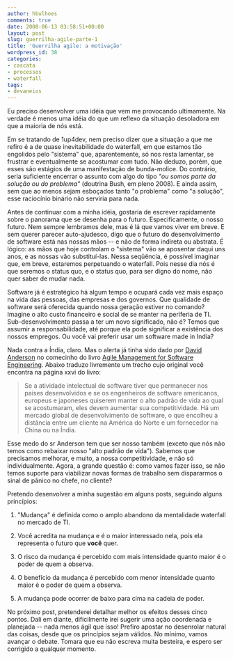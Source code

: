 ```yaml
---
author: hbulhoes
comments: true
date: 2008-06-13 03:58:51+00:00
layout: post
slug: guerrilha-agile-parte-1
title: 'Guerrilha agile: a motivação'
wordpress_id: 38
categories:
- cascata
- processos
- waterfall
tags:
- devaneios
---
```


Eu preciso desenvolver uma idéia que vem me provocando ultimamente. Na verdade é menos uma idéia do que um reflexo da situação desoladora em que a maioria de nós está.

Em se tratando de 1up4dev, nem preciso dizer que a situação a que me refiro é a de quase inevitabilidade do waterfall, em que estamos tão engolidos pelo "sistema" que, aparentemente, só nos resta lamentar, se frustrar e eventualmente se acostumar com tudo. Não deduzo, porém, que esses são estágios de uma manifestação de bunda-molice. Do contrário, seria suficiente encerrar o assunto com algo do tipo _"ou somos parte da solução ou do problema"_ (doutrina Bush, em pleno 2008). E ainda assim, sem que ao menos sejam esboçados tanto "o problema" como "a solução", esse raciocínio binário não serviria para nada.

Antes de continuar com a minha idéia, gostaria de escrever rapidamente sobre o panorama que se desenha para o futuro. Especificamente, o nosso futuro. Nem sempre lembramos dele, mas é lá que vamos viver em breve. E sem querer parecer auto-ajudesco, digo que o futuro do desenvolvimento de software está nas nossas mãos -- e não de forma indireta ou abstrata. É lógico: as mãos que hoje controlam o "sistema" vão se aposentar daqui uns anos, e as nossas vão substituí-las. Nessa seqüência, é possível imaginar que, em breve, estaremos perpetuando o waterfall. Pois nesse dia nós é que seremos o status quo, e o status quo, para ser digno do nome, não quer saber de mudar nada.

Software já é estratégico há algum tempo e ocupará cada vez mais espaço na vida das pessoas, das empresas e dos governos. Que qualidade de software será oferecida quando nossa geração estiver no comando? Imagine o alto custo financeiro e social de se manter na periferia de TI. Sub-desenvolvimento passa a ter um novo significado, não é? Temos que assumir a responsabilidade, até porque ela pode significar a existência dos nossos empregos. Ou você vai preferir usar um software made in India?

Nada contra a Índia, claro. Mas o alerta já tinha sido dado por [David Anderson](http://www.agilemanagement.net/) no comecinho do livro [Agile Management for Software Engineering](http://books.google.com.br/books?id=hawMF31KCRsC&dq=david+anderson+agile+management&pg=PP1&ots=Zj4cGr8IU-&sig=HQVvzFyMrtJ3jPR5TUyqYOYBuFo&hl=pt-BR&prev=http://www.google.com.br/search%3Fq%3Ddavid%2Banderson%2Bagile%2Bmanagement%26ie%3Dutf-8%26oe%3Dutf-8%26rls%3Dorg.mozilla:en-US:official%26client%3Dfirefox-a&sa=X&oi=print&ct=title&cad=one-book-with-thumbnail). Abaixo traduzo livremente um trecho cujo original você encontra na página xxvi do livro:


> Se a atividade intelectual de software tiver que permanecer nos países desenvolvidos e se os engenheiros de software americanos, europeus e japoneses quiserem manter o alto padrão de vida ao qual se acostumaram, eles devem aumentar sua competitividade. Há um mercado global de desenvolvimento de software, o que encolheu a distância entre um cliente na América do Norte e um fornecedor na China ou na Índia.


Esse medo do sr Anderson tem que ser nosso também (exceto que nós não temos como rebaixar nosso "alto padrão de vida"). Sabemos que precisamos melhorar, e muito, a nossa competitividade, e não só individualmente. Agora, a grande questão é: como vamos fazer isso, se não temos suporte para viabilizar novas formas de trabalho sem dispararmos o sinal de pânico no chefe, no cliente?

Pretendo desenvolver a minha sugestão em alguns posts, seguindo alguns princípios:



	
  1. "Mudança" é definida como o amplo abandono da mentalidade waterfall no mercado de TI.

	
  2. Você acredita na mudança e é o maior interessado nela, pois ela representa o futuro que **você** quer.

	
  3. O risco da mudança é percebido com mais intensidade quanto maior é o poder de quem a observa.

	
  4. O benefício da mudança é percebido com menor intensidade quanto maior é o poder de quem a observa.

	
  5. A mudança pode ocorrer de baixo para cima na cadeia de poder.


No próximo post, pretenderei detalhar melhor os efeitos desses cinco pontos. Dali em diante, dificilmente irei sugerir uma ação coordenada e planejada -- nada menos ágil que isso! Prefiro apostar no desenrolar natural das coisas, desde que os princípios sejam válidos. No mínimo, vamos avançar o debate. Tomara que eu não escreva muita besteira, e espero ser corrigido a qualquer momento.
